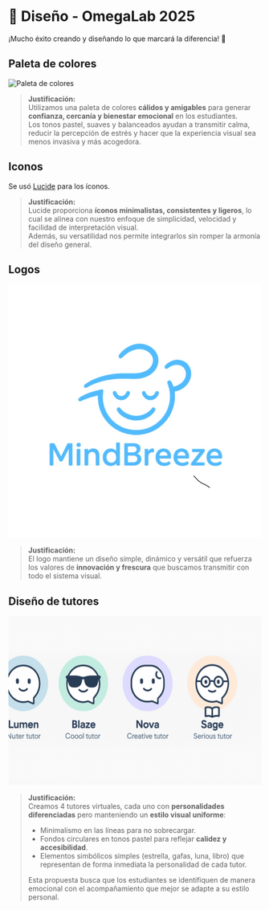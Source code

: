 # 🎨 Diseño - OmegaLab 2025

¡Mucho éxito creando y diseñando lo que marcará la diferencia! 🚀

## Paleta de colores

![Paleta de colores](./palette.png)

> **Justificación:**  
> Utilizamos una paleta de colores **cálidos y amigables** para generar **confianza, cercanía y bienestar emocional** en los estudiantes.  
> Los tonos pastel, suaves y balanceados ayudan a transmitir calma, reducir la percepción de estrés y hacer que la experiencia visual sea menos invasiva y más acogedora.

## Iconos

Se usó [Lucide](https://lucide.dev/) para los íconos.

> **Justificación:**  
> Lucide proporciona **íconos minimalistas, consistentes y ligeros**, lo cual se alinea con nuestro enfoque de simplicidad, velocidad y facilidad de interpretación visual.  
> Además, su versatilidad nos permite integrarlos sin romper la armonía del diseño general.

## Logos

![Logo](./logo.jpeg)

> **Justificación:**  
> El logo mantiene un diseño simple, dinámico y versátil que refuerza los valores de **innovación y frescura** que buscamos transmitir con todo el sistema visual.


## Diseño de tutores

![Diseño de tutores](./tutors.png)

> **Justificación:**  
> Creamos 4 tutores virtuales, cada uno con **personalidades diferenciadas** pero manteniendo un **estilo visual uniforme**:  
> - Minimalismo en las líneas para no sobrecargar.  
> - Fondos circulares en tonos pastel para reflejar **calidez y accesibilidad**.  
> - Elementos simbólicos simples (estrella, gafas, luna, libro) que representan de forma inmediata la personalidad de cada tutor.
>  
> Esta propuesta busca que los estudiantes se identifiquen de manera emocional con el acompañamiento que mejor se adapte a su estilo personal.
